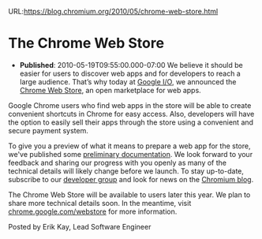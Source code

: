 URL:https://blog.chromium.org/2010/05/chrome-web-store.html
# The Chrome Web Store
- **Published**: 2010-05-19T09:55:00.000-07:00
We believe it should be easier for users to discover web apps and for developers to reach a large audience. That’s why today at [Google I/O](http://code.google.com/events/io/2010/), we announced the [Chrome Web Store](http://chrome.google.com/webstore), an open marketplace for web apps.  
   
Google Chrome users who find web apps in the store will be able to create convenient shortcuts in Chrome for easy access. Also, developers will have the option to easily sell their apps through the store using a convenient and secure payment system.  
   
To give you a preview of what it means to prepare a web app for the store, we've published some [preliminary documentation](http://code.google.com/chrome/apps/). We look forward to your feedback and sharing our progress with you openly as many of the technical details will likely change before we launch. To stay up-to-date, subscribe to our [developer group](http://groups.google.com/a/chromium.org/group/chromium-apps/topics) and look for news on the [Chromium blog](http://blog.chromium.org).  
   
The Chrome Web Store will be available to users later this year. We plan to share more technical details soon. In the meantime, visit [chrome.google.com/webstore](http://chrome.google.com/webstore) for more information.  
   
  
  
Posted by Erik Kay, Lead Software Engineer